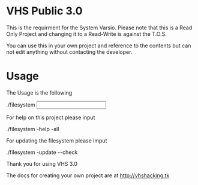 # VHS Public 3.0
This is the requirment for the System Varsio.
Please note that this is a Read Only Project and changing it to a Read-Write is
against the T.O.S.

You can use this in your own project and reference to the contents but can not edit anything without contacting the developer.

# Usage

The Usage is the following

./filesystem <Command> <Input> <Other>

For help on this project please input

./filesystem -help -all

For updating the filesystem please imput

./filesystem -update --check

Thank you for using VHS 3.0

The docs for creating your own project are at http://vhshacking.tk

